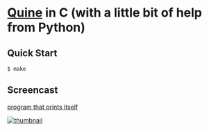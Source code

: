 # [Quine](https://en.wikipedia.org/wiki/Quine_(computing)) in C (with a little bit of help from Python)

## Quick Start

```console
$ make
```

## Screencast

[program that prints itself](https://www.youtube.com/watch?v=GhYjEgRZjR8)

[![thumbnail](http://i3.ytimg.com/vi/GhYjEgRZjR8/hqdefault.jpg)](https://www.youtube.com/watch?v=GhYjEgRZjR8)
